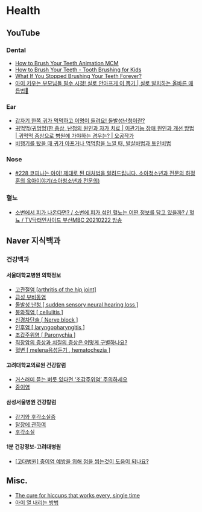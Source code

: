 # Health

## YouTube
### Dental
* [How to Brush Your Teeth Animation MCM](https://www.youtube.com/watch?v=BapR9J86ZZw)
* [How to Brush Your Teeth - Tooth Brushing for Kids](https://www.youtube.com/watch?v=vcNAhUqH9U0)
* [What If You Stopped Brushing Your Teeth Forever?](https://www.youtube.com/watch?v=lqriCSSsMiA)
* [아이 키우는 부모님들 필수 시청! 실로 안아프게 이 뽑기 | 실로 발치하는 올바른 매듭법🦷](https://www.youtube.com/watch?v=FiqHINZG9GQ)

### Ear
* [갑자기 한쪽 귀가 먹먹하고 이명이 들려요! 돌발성난청이란?](https://www.youtube.com/watch?v=kjd-Y74u9fc)
* [귀먹먹(귀멍멍)한 증상, 난청의 원인과 자가 치료 | 이관기능 장애 원인과 개선 방법 | 귀먹먹 증상으로 병원에 가야하는 경우는? | 오공작가](https://www.youtube.com/watch?v=b-8hu-To4Mk)
* [비행기를 탔을 때 귀가 아프거나 먹먹함을 느낄 때, 발살바법과 토인비법](https://www.youtube.com/watch?v=QfbRJRZsbtc)

### Nose
* [#228 코피나는 아이! 제대로 된 대처법을 알려드립니다. 소아청소년과 전문의 하정훈의 육아이야기(소아청소년과 전문의)](https://www.youtube.com/watch?v=uXd60SqQSgw)

### 혈뇨
* [소변에서 피가 나온다면? / 소변에 피가 섞인 혈뇨는 어떤 정보를 담고 있을까? / 혈뇨 / TV닥터인사이드 부산MBC 20210222 방송](https://www.youtube.com/watch?v=798p6N_yexw)

## Naver 지식백과
### 건강백과
#### 서울대학교병원 의학정보
* [고관절염 [arthritis of the hip joint]](http://www.snuh.org/health/nMedInfo/nView.do?category=DIS&medid=AA000552)
* [급성 부비동염](https://terms.naver.com/entry.naver?docId=926738&cid=51007&categoryId=51007)
* [돌발성 난청 [ sudden sensory neural hearing loss ]](https://terms.naver.com/entry.naver?docId=927282&cid=51007&categoryId=51007)
* [봉와직염 [ cellulitis ]](https://terms.naver.com/entry.naver?docId=926792&cid=51007&categoryId=51007)
* [신경차단술 [ Nerve block ]](https://terms.naver.com/entry.naver?docId=6225743&cid=51007&categoryId=51007)
* [인후염 [ laryngopharyngitis ]](https://terms.naver.com/entry.naver?docId=927021&cid=51007&categoryId=51007)
* [조갑주위염 [ Paronychia ]](https://terms.naver.com/entry.naver?docId=6226046&cid=51007&categoryId=51007)
* [직장암의 증상과 치질의 증상은 어떻게 구별하나요?](https://terms.naver.com/entry.naver?docId=2100476&cid=63166&categoryId=51020)
* [혈변 [ melena음성듣기 , hematochezia ]](https://terms.naver.com/entry.naver?docId=927432&cid=51007&categoryId=51007)

#### 고려대학교의료원 건강칼럼
* [거스러미 뜯는 버릇 있다면 ‘조갑주위염’ 주의하세요](https://terms.naver.com/entry.naver?docId=6201309&cid=63166&categoryId=59314)
* [중이염](https://terms.naver.com/entry.naver?docId=5771054&cid=63166&categoryId=59314)

#### 삼성서울병원 건강칼럼
* [감기와 후각소실증](https://terms.naver.com/entry.naver?docId=2102864&cid=63166&categoryId=51019)
* [탈장에 관하여](https://terms.naver.com/entry.naver?docId=2102471&cid=63166&categoryId=51019)
* [후각소실](https://terms.naver.com/entry.naver?docId=927395&cid=51007&categoryId=51007)

#### 1분 건강정보-고려대병원
* [[고대병원] 중이염 예방을 위해 껌을 씹는것이 도움이 되나요?](https://terms.naver.com/entry.naver?docId=5829610&cid=51616&categoryId=65683)

## Misc.
* [The cure for hiccups that works every, single time](https://www.youtube.com/watch?v=Bd5lr1Aj97I)
* [아이 열 내리는 방법](https://www.tylenol.co.kr/children-infants/fever/cool-down-the-fever)
